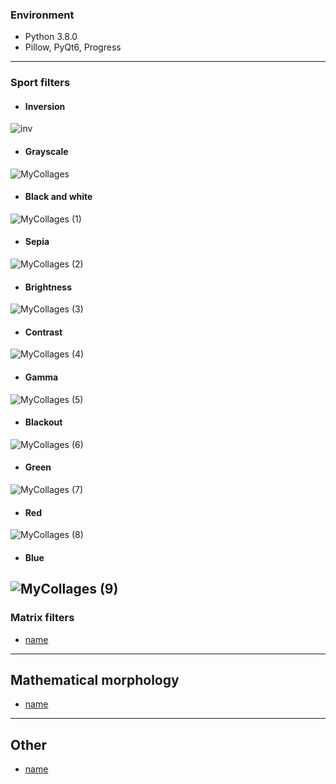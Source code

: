 ### Environment
- Python 3.8.0
- Pillow, PyQt6, Progress
---
### Sport filters
- #### Inversion
![inv](https://github.com/E-Kozyreva/graphics_filters_lab/assets/83861300/fb8b5b99-cd4a-4c5c-ac44-69f571dc359d)
- #### Grayscale
![MyCollages](https://github.com/E-Kozyreva/graphics_filters_lab/assets/83861300/0def1403-7adf-4ca6-a7df-90c3425a842e)
- #### Black and white
![MyCollages (1)](https://github.com/E-Kozyreva/graphics_filters_lab/assets/83861300/0770c61d-a89a-4e2c-ba0a-f110959b122e)
- #### Sepia
![MyCollages (2)](https://github.com/E-Kozyreva/graphics_filters_lab/assets/83861300/65bb2bf2-eca6-48a8-8270-8a04048f8d0f)
- #### Brightness
![MyCollages (3)](https://github.com/E-Kozyreva/graphics_filters_lab/assets/83861300/79d8f759-4a48-4253-a323-437e8f9f3f7e)
- #### Contrast
![MyCollages (4)](https://github.com/E-Kozyreva/graphics_filters_lab/assets/83861300/341217ea-8d49-4996-a2ae-83a4c10ae3c0)
- #### Gamma
![MyCollages (5)](https://github.com/E-Kozyreva/graphics_filters_lab/assets/83861300/dcab4da4-d1b8-4acb-b174-3fa643f67468)
- #### Blackout
![MyCollages (6)](https://github.com/E-Kozyreva/graphics_filters_lab/assets/83861300/770e2f2b-7eb7-4e7f-aecd-31a9ef5778db)
- #### Green
![MyCollages (7)](https://github.com/E-Kozyreva/graphics_filters_lab/assets/83861300/734aabf6-5c01-4a91-90f0-69452026924b)
- #### Red
![MyCollages (8)](https://github.com/E-Kozyreva/graphics_filters_lab/assets/83861300/5fb6d7c7-ad98-4737-89ef-60c8e8e73088)
- #### Blue
![MyCollages (9)](https://github.com/E-Kozyreva/graphics_filters_lab/assets/83861300/0043687f-2867-487f-9219-ebed38fc2d31)
---
### Matrix filters
- [name](paste)
- ---
## Mathematical morphology
- [name](paste)
- ---
## Other
- [name](paste)

